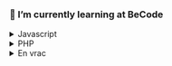 ### 🌱 I’m currently learning at BeCode
<details close>
  <summary>Javascript</summary>
    <p>Node.js</p>
    <p>React</p>
    <p>Vue.js</p>
</details>
<details close>
  <summary>PHP</summary>
    <p>Laravel</p>
</details>
<details close>
  <summary>En vrac</summary>
    <p>HTML</p>
    <p>CSS</p>
    <p>Bootstrap</p>
    <p>Markdown</p>
    <p>...</p>
</details>

<!--
**DelahayJoann/DelahayJoann** is a ✨ _special_ ✨ repository because its `README.md` (this file) appears on your GitHub profile.

Here are some ideas to get you started:

- 🔭 I’m currently working on ...
- 🌱 I’m currently learning ...
- 👯 I’m looking to collaborate on ...
- 🤔 I’m looking for help with ...
- 💬 Ask me about ...
- 📫 How to reach me: ...
- 😄 Pronouns: ...
- ⚡ Fun fact: ...
-->

